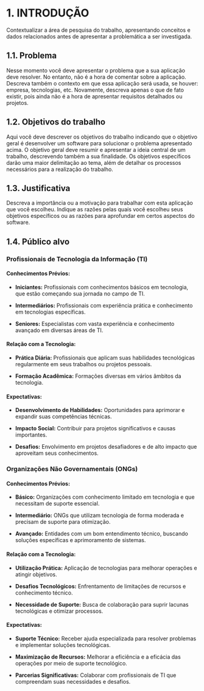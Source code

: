 # 1. INTRODUÇÃO

Contextualizar a área de pesquisa do trabalho, apresentando conceitos e dados relacionados antes de apresentar a problemática a ser investigada.

## 1.1. Problema

Nesse momento você deve apresentar o problema que a sua aplicação deve resolver. No entanto, não é a hora de comentar sobre a aplicação.
Descreva também o contexto em que essa aplicação será usada, se houver: empresa, tecnologias, etc. Novamente, descreva apenas o que de fato existir, pois ainda não é a hora de apresentar requisitos detalhados ou projetos.

## 1.2. Objetivos do trabalho

Aqui você deve descrever os objetivos do trabalho indicando que o objetivo geral é desenvolver um software para solucionar o problema apresentado acima. O objetivo geral deve resumir e apresentar a ideia central de um trabalho, descrevendo também a sua finalidade. Os objetivos específicos darão uma maior delimitação ao tema, além de detalhar os processos necessários para a realização do trabalho.

## 1.3. Justificativa

Descreva a importância ou a motivação para trabalhar com esta aplicação que você escolheu. Indique as razões pelas quais você escolheu seus objetivos específicos ou as razões para aprofundar em certos aspectos do software.

## 1.4. Público alvo

### Profissionais de Tecnologia da Informação (TI)

#### Conhecimentos Prévios:

- **Iniciantes:** Profissionais com conhecimentos básicos em tecnologia, que estão começando sua jornada no campo de TI.

- **Intermediários:** Profissionais com experiência prática e conhecimento em tecnologias específicas.

- **Seniores:** Especialistas com vasta experiência e conhecimento avançado em diversas áreas de TI.

#### Relação com a Tecnologia:

- **Prática Diária:** Profissionais que aplicam suas habilidades tecnológicas regularmente em seus trabalhos ou projetos pessoais.

- **Formação Acadêmica:** Formações diversas em vários âmbitos da tecnologia.

#### Expectativas:

- **Desenvolvimento de Habilidades:** Oportunidades para aprimorar e expandir suas competências técnicas.

- **Impacto Social:** Contribuir para projetos significativos e causas importantes.

- **Desafios:** Envolvimento em projetos desafiadores e de alto impacto que aproveitam seus conhecimentos.

### Organizações Não Governamentais (ONGs)

#### Conhecimentos Prévios:

- **Básico:** Organizações com conhecimento limitado em tecnologia e que necessitam de suporte essencial.

- **Intermediário:** ONGs que utilizam tecnologia de forma moderada e precisam de suporte para otimização.

- **Avançado:** Entidades com um bom entendimento técnico, buscando soluções específicas e aprimoramento de sistemas.

#### Relação com a Tecnologia:

- **Utilização Prática:** Aplicação de tecnologias para melhorar operações e atingir objetivos.

- **Desafios Tecnológicos:** Enfrentamento de limitações de recursos e conhecimento técnico.

- **Necessidade de Suporte:** Busca de colaboração para suprir lacunas tecnológicas e otimizar processos.

#### Expectativas:

- **Suporte Técnico:** Receber ajuda especializada para resolver problemas e implementar soluções tecnológicas.

- **Maximização de Recursos:** Melhorar a eficiência e a eficácia das operações por meio de suporte tecnológico.

- **Parcerias Significativas:** Colaborar com profissionais de TI que compreendam suas necessidades e desafios.
